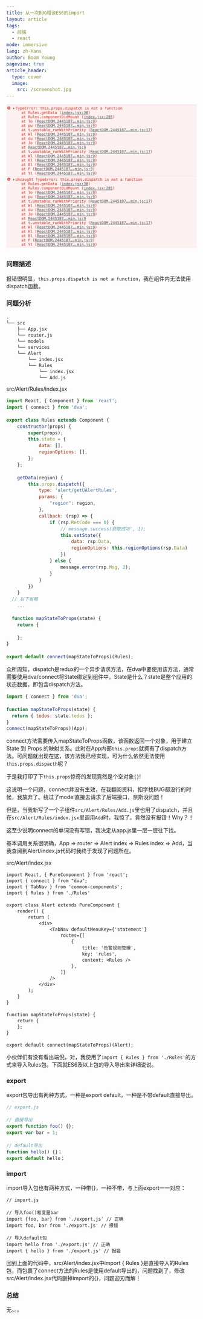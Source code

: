 ```yaml
---
title: 从一次BUG粗谈ES6的import
layout: article
tags:
  - 前端
  - react
mode: immersive
lang: zh-Hans
outhor: Boom Young
pageview: true
article_header:
  type: cover
  image:
    src: /screenshot.jpg
---
```


![img.png](/assets/blog/2021-12-09/01.png)

### 问题描述

报错很明显，`this.props.dispatch is not a function`，我在组件内无法使用dispatch函数。

### 问题分析

```shell
.
└── src
    ├── App.jsx
    └── router.js
    └── models
    └── services
    └── Alert
        └── index.jsx
        └── Rules
            └── index.jsx
            └── Add.js
```

src/Alert/Rules/index.jsx

```javascript
import React, { Component } from 'react';
import { connect } from 'dva';

export class Rules extends Component {
    constructor(props) {
        super(props);
        this.state = {
            data: [],
            regionOptions: [],
        };
    };

    getData(region) {
        this.props.dispatch({
            type: 'alert/getUAlertRules',
            params: {
                "region": region,
            },
            callback: (rsp) => {
                if (rsp.RetCode === 0) {
                    // message.success(获取成功', 1);
                    this.setState({
                        data: rsp.Data,
                        regionOptions: this.regionOptions(rsp.Data)
                    })
                } else {
                    message.error(rsp.Msg, 2);
                }
            }
        })
    }
  // 以下省略
	...
  
  function mapStateToProps(state) {
    return {
      
    };
}

export default connect(mapStateToProps)(Rules);
```

众所周知，dispatch是redux的一个异步请求方法，在dva中要使用该方法，通常需要使用dva/connect将State绑定到组件中，State是什么？state是整个应用的状态数据，即包含dispatch方法。

```js
import { connect } from 'dva';

function mapStateToProps(state) {
  return { todos: state.todos };
}
connect(mapStateToProps)(App);
```

connect方法需要传入mapStateToProps函数，该函数返回一个对象，用于建立 State 到 Props 的映射关系。此时在App内部`this.props`就拥有了dispatch方法。可问题就出现在这，该方法我已经实现，可为什么依然无法使用`this.props.dispacth`呢？

于是我打印了下`this.props`惊奇的发现竟然是个空对象`{}`!

这说明一个问题，connect并没有生效，在我翻阅资料，扣字找BUG都没行的时候，我放弃了。绕过了model直接去请求了后端接口，奈斯没问题！


但是，当我新写了一个子组件`src/Alert/Rules/Add.js`里也用了dispatch，并且在`src/Alert/Rules/index.jsx`里调用`Add`时，我惊了，竟然没有报错！Why？！

这至少说明connect的单词没有写错，我决定从app.js里一层一层往下找。

基本调用关系很明确，App => router => Alert index => Rules index => Add，当我查阅到Alert/index.js代码时我终于发现了问题所在。

src/Alert/index.jsx

```
import React, { PureComponent } from 'react';
import { connect } from "dva";
import { TabNav } from 'common-components';
import { Rules } from './Rules'

export class Alert extends PureComponent {
    render() {
        return (
            <div>
                <TabNav defaultMenuKey={'statement'}
                    routes={[
                        {
                            title: '告警规则管理',
                            key: 'rules',
                            content: <Rules />
                        },
                    ]}
                />
            </div>
        );
    }
}

function mapStateToProps(state) {
    return {
    };
}

export default connect(mapStateToProps)(Alert);
```

小伙伴们有没有看出端倪，对，我使用了`import { Rules } from './Rules'`的方式来导入Rules包。下面就ES6及以上包的导入导出来详细说说。

### export

export包导出有两种方式，一种是export default，一种是不带default直接导出。

```js
// export.js

// 直接导出
export function foo() {};
export var bar = 1;

// default导出
function hello() {}；
export default hello；
```

### import

import导入包也有两种方式，一种带{}，一种不带，与上面export一一对应：

```
// import.js

// 导入foo()和变量bar
import {foo, bar} from './export.js' // 正确
import foo, bar from './export.js' // 报错

// 导入default包
import hello from './export.js' // 正确
import { hello } from './export.js' // 报错
```

回到上面的代码中，src/Alert/index.jsx中import { Rules }是直接导入的Rules包，而包裹了connect方法的Rules是使用default导出的，问题找到了，修改src/Alert/index.jsx代码删掉import的{}，问题迎刃而解！


### 总结
无。。。